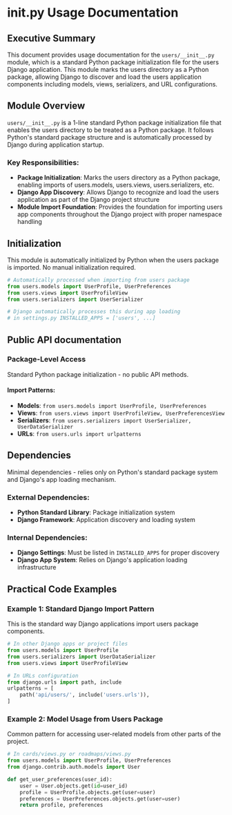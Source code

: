 # __init__.py Usage Documentation

## Executive Summary
This document provides usage documentation for the `users/__init__.py` module, which is a standard Python package initialization file for the users Django application. This module marks the users directory as a Python package, allowing Django to discover and load the users application components including models, views, serializers, and URL configurations.

## Module Overview
`users/__init__.py` is a 1-line standard Python package initialization file that enables the users directory to be treated as a Python package. It follows Python's standard package structure and is automatically processed by Django during application startup.

### Key Responsibilities:
- **Package Initialization**: Marks the users directory as a Python package, enabling imports of users.models, users.views, users.serializers, etc.
- **Django App Discovery**: Allows Django to recognize and load the users application as part of the Django project structure
- **Module Import Foundation**: Provides the foundation for importing users app components throughout the Django project with proper namespace handling


## Initialization
This module is automatically initialized by Python when the users package is imported. No manual initialization required.

```python
# Automatically processed when importing from users package
from users.models import UserProfile, UserPreferences
from users.views import UserProfileView
from users.serializers import UserSerializer

# Django automatically processes this during app loading
# in settings.py INSTALLED_APPS = ['users', ...]
```

## Public API documentation

### Package-Level Access
Standard Python package initialization - no public API methods.

#### Import Patterns:
- **Models**: `from users.models import UserProfile, UserPreferences`
- **Views**: `from users.views import UserProfileView, UserPreferencesView`
- **Serializers**: `from users.serializers import UserSerializer, UserDataSerializer`
- **URLs**: `from users.urls import urlpatterns`

## Dependencies
Minimal dependencies - relies only on Python's standard package system and Django's app loading mechanism.

### External Dependencies:
- **Python Standard Library**: Package initialization system
- **Django Framework**: Application discovery and loading system

### Internal Dependencies:
- **Django Settings**: Must be listed in `INSTALLED_APPS` for proper discovery
- **Django App System**: Relies on Django's application loading infrastructure

## Practical Code Examples

### Example 1: Standard Django Import Pattern
This is the standard way Django applications import users package components.

```python
# In other Django apps or project files
from users.models import UserProfile
from users.serializers import UserDataSerializer
from users.views import UserProfileView

# In URLs configuration
from django.urls import path, include
urlpatterns = [
    path('api/users/', include('users.urls')),
]
```

### Example 2: Model Usage from Users Package
Common pattern for accessing user-related models from other parts of the project.

```python
# In cards/views.py or roadmaps/views.py
from users.models import UserProfile, UserPreferences
from django.contrib.auth.models import User

def get_user_preferences(user_id):
    user = User.objects.get(id=user_id)
    profile = UserProfile.objects.get(user=user)
    preferences = UserPreferences.objects.get(user=user)
    return profile, preferences
```


